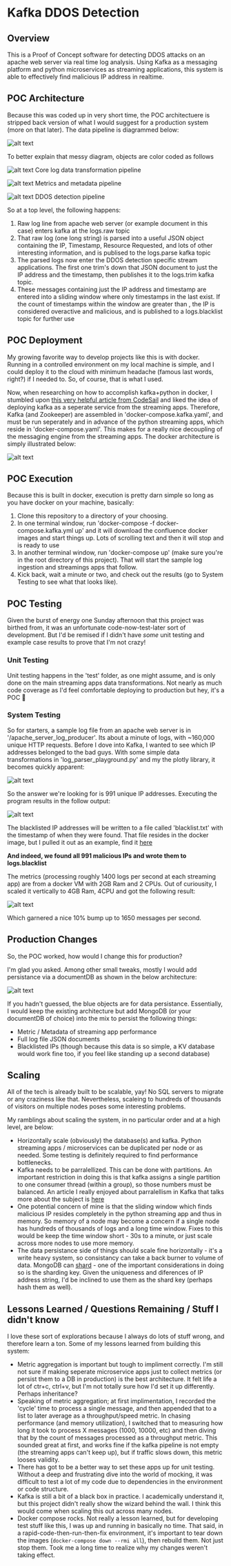 # Kafka DDOS Detection
## Overview
This is a Proof of Concept software for detecting DDOS attacks on an apache web server via real time log analysis. Using Kafka as a messaging platform and python microservices as streaming applications, this system is able to effectively find malicious IP address in realtime.

## POC Architecture
Because this was coded up in very short time, the POC architectuere is stripped back version of what I would suggest for a production system (more on that later). The data pipeline is diagrammed below:

![alt text](https://raw.githubusercontent.com/schwertJake/Kafka_DDOS_Detection/master/images/poc_architecture.png "")

To better explain that messy diagram, objects are color coded as follows

![alt text](https://placehold.it/15/c3e2b6/000000?text=+) Core log data transformation pipeline

![alt text](https://placehold.it/15/bcafe5/000000?text=+) Metrics and metadata pipeline

![alt text](https://placehold.it/15/f4c79a/000000?text=+) DDOS detection pipeline

So at a top level, the following happens:

1. Raw log line from apache web server (or example document in this case) enters kafka at the logs.raw topic
2. That raw log (one long string) is parsed into a useful JSON object containing the IP, Timestamp, Resource Requested, and lots of other interesting information, and is publised to the logs.parse kafka topic
3. The parsed logs now enter the DDOS detection specific stream applications. The first one trim's down that JSON document to just the IP address and the timestamp, then publishes it to the logs.trim kafka topic.
4. These messages containing just the IP address and timestamp are entered into a sliding window where only timestamps in the last <user defined time> exist. If the count of timestamps within the window are greater than <user defined threshold>, the IP is considered overactive and malicious, and is published to a logs.blacklist topic for further use

## POC Deployment
My growing favorite way to develop projects like this is with docker. Running in a controlled environment on my local machine is simple, and I could deploy it to the cloud with minimum headache (famous last words, right?) if I needed to. So, of course, that is what I used.

Now, when researching on how to accomplish kafka+python in docker, I stumbled upon [this very helpful article from CodeSail](https://blog.florimondmanca.com/building-a-streaming-fraud-detection-system-with-kafka-and-python) and liked the idea of deploying kafka as a seperate service from the streaming apps. Therefore, Kafka (and Zookeeper) are assembled in 'docker-compose.kafka.yaml', and must be run seperately and in advance of the python streaming apps, which reside in 'docker-compose.yaml'. This makes for a really nice decoupling of the messaging engine from the streaming apps. The docker architecture is simply illustrated below:

![alt text](https://raw.githubusercontent.com/schwertJake/Kafka_DDOS_Detection/master/images/poc_docker.png "")

## POC Execution
Because this is built in docker, execution is pretty darn simple so long as you have docker on your machine, basically:
1. Clone this repository to a directory of your choosing. 
2. In one terminal window, run 'docker-compose -f docker-compose.kafka.yml up' and it will download the confluence docker images and start things up. Lots of scrolling text and then it will stop and is ready to use
3. In another terminal window, run 'docker-compose up' (make sure you're in the root directory of this project). That will start the sample log ingestion and streamings apps that follow.
4. Kick back, wait a minute or two, and check out the results (go to System Testing to see what that looks like).

## POC Testing
Given the burst of energy one Sunday afternoon that this project was birthed from, it was an unfortunate code-now-test-later sort of development. But I'd be remised if I didn't have *some* unit testing and example case results to prove that I'm not crazy!

### Unit Testing
Unit testing happens in the 'test' folder, as one might assume, and is only done on the main streaming apps data transformations. Not nearly as much code coverage as I'd feel comfortable deploying to production but hey, it's a POC :poop:

### System Testing
So for starters, a sample log file from an apache web server is in '/apache_server_log_producer'. Its about a minute of logs, with ~160,000 unique HTTP requests. Before I dove into Kafka, I wanted to see which IP addresses belonged to the bad guys. With some simple data transformations in 'log_parser_playground.py' and my the plotly library, it becomes quickly apparent:

![alt text](https://raw.githubusercontent.com/schwertJake/Kafka_DDOS_Detection/master/images/Number%20of%20Users%20and%20their%20Frequency%20of%20HTTP%20request.png "")

So the answer we're looking for is 991 unique IP addresses. Executing the program results in the follow output:

![alt text](https://raw.githubusercontent.com/schwertJake/Kafka_DDOS_Detection/master/images/cli_output_metrics_2gbRam_2cpu.PNG "")

The blacklisted IP addresses will be written to a file called 'blacklist.txt' with the timestamp of when they were found. That file resides in the docker image, but I pulled it out as an example, find it [here](https://github.com/schwertJake/Kafka_DDOS_Detection/blob/master/sample_blacklist.txt)

__And indeed, we found all 991 malicious IPs and wrote them to logs.blacklist__

The metrics (processing roughly 1400 logs per second at each streaming app) are from a docker VM with 2GB Ram and 2 CPUs. Out of curiousity, I scaled it vertically to 4GB Ram, 4CPU and got the following result:

![alt text](https://raw.githubusercontent.com/schwertJake/Kafka_DDOS_Detection/master/images/cli_output_metrics_4gbRam_4cpu.PNG "")

Which garnered a nice 10% bump up to 1650 messages per second.

## Production Changes
So, the POC worked, how would I change this for production?

I'm glad you asked. Among other small tweaks, mostly I would add persistance via a documentDB as shown in the below architecture:

![alt text](https://raw.githubusercontent.com/schwertJake/Kafka_DDOS_Detection/master/images/production_architecture.png "")

If you hadn't guessed, the blue objects are for data persistance.
Essentially, I would keep the existing architecture but add MongoDB (or your documentDB of choice) into the mix to persist the following things:
* Metric / Metadata of streaming app performance
* Full log file JSON documents
* Blacklisted IPs (though because this data is so simple, a KV database would work fine too, if you feel like standing up a second database)

## Scaling
All of the tech is already built to be scalable, yay! No SQL servers to migrate or any craziness like that. Nevertheless, scaleing to hundreds of thousands of visitors on multiple nodes poses some interesting problems.

My ramblings about scaling the system, in no particular order and at a high level, are below:
* Horizontally scale (obviously) the database(s) and kafka. Python streaming apps / microservices can be duplicated per node or as needed. Some testing is definitely required to find performance bottlenecks.
*  Kafka needs to be parralellized. This can be done with partitions. An important restriction in doing this is that kafka assigns a single partition to one consumer thread (within a group), so those numbers must be balanced. An article I really enjoyed about parralellism in Kafka that talks more about the subject is [here](https://www.confluent.io/blog/how-choose-number-topics-partitions-kafka-cluster)
* One potential concern of mine is that the sliding window which finds malicious IP resides completely in the python streaming app and thus in memory. So memory of a node may become a concern if a single node has hundreds of thousands of logs and a long time window. Fixes to this would be keep the time window short - 30s to a minute, or just scale across more nodes to use more memory.
* The data persistance side of things should scale fine horizontally - it's a write heavy system, so consistancy can take a back burner to volume of data. MongoDB can [shard](https://docs.mongodb.com/manual/sharding) - one of the important considerations in doing so is the sharding key. Given the uniqueness and diferences of IP address string, I'd be inclined to use them as the shard key (perhaps hash them as well).

## Lessons Learned / Questions Remaining / Stuff I didn't know
I love these sort of explorations because I always do lots of stuff wrong, and therefore learn a ton. Some of my lessons learned from building this system:
* Metric aggregation is important but tough to impliment correctly. I'm still not sure if making seperate microservice apps just to collect metrics (or persist them to a DB in production) is the best architecture. It felt life a lot of ctr+c, ctrl+v, but I'm not totally sure how I'd set it up differently. Perhaps inheritance?
* Speaking of metric aggregation; at first implimentation, I recorded the 'cycle' time to process a single message, and then appended that to a list to later average as a throughput/speed metric. In chasing performance (and memory utilization), I switched that to measuring how long it took to process X messages (1000, 10000, etc) and then diving that by the count of messages processed as a throughput metric. This sounded great at first, and works fine if the kafka pipeline is not empty (the streaming apps can't keep up), but if traffic slows down, this metric looses validity.
* There has got to be a better way to set these apps up for unit testing. Without a deep and frustrating dive into the world of mocking, it was difficult to test a lot of my code due to dependencies in the environment or code structure.
* Kafka is still a bit of a black box in practice. I academically understand it, but this project didn't really show the wizard behind the wall. I think this would come when scaling this out across many nodes.
* Docker compose rocks. Not really a lesson learned, but for developing test stuff like this, I was up and running in basically no time. That said, in a rapid-code-then-run-then-fix environment, it's important to tear down the images (`docker-compose down --rmi all`), then rebuild them. Not just stop them. Took me a long time to realize why my changes weren't taking effect.
 
